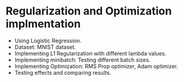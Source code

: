 # Regularization and Optimization implmentation
- Using Logistic Regression.
- Dataset: MNIST dataset.
- Implementing L1 Regularization with different lambda values.
- Implementing minibatch: Testing different batch sizes.
- Implementing Optimization: RMS Prop optimizer, Adam optimizer.
- Testing effects and comparing results.
